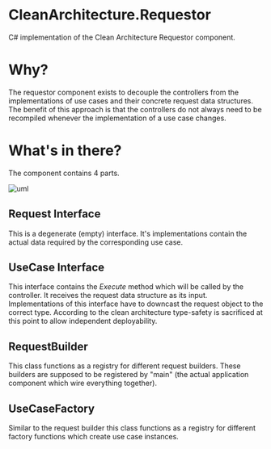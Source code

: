 # CleanArchitecture.Requestor
C# implementation of the Clean Architecture Requestor component.

# Why?
The requestor component exists to decouple the controllers from the implementations of use cases and their concrete request data structures. 
The benefit of this approach is that the controllers do not always need to be recompiled whenever the implementation of a use case changes.



# What's in there?
The component contains 4 parts.

![uml](http://www.plantuml.com/plantuml/svg/bL712i8m3BttAq9F2leBWeg21o-27n2xE8gwrQGJHVRlrguJD_LW3YbftajU4dD44PWwfvH3Sy2SG6_eN97uaZNS5GIpXIVUeo5OfLp_UoiqHw64Vzgbj1aihcGgJuEM1joymmYheu_EH1a9DQliCIFk5zjGRYLq78XdM-HGu8b6iAmA0xk6CNmHNWrZhHHqYMjquBXqnDwI_52KvbgY2Uku_Q5etp3U5BKhcZEXfnIzCpyazDQXuvIYOJoUT0_HKwbDRD4YKrRLIeKxW-Qa-faE-MwNhv1kVVK0)

## Request Interface
This is a degenerate (empty) interface. It's implementations contain the actual data required by the corresponding use case.

## UseCase Interface
This interface contains the *Execute* method which will be called by the controller. It receives the request data structure as its input.
Implementations of this interface have to downcast the request object to the correct type. According to the clean architecture type-safety is sacrificed at this point to allow independent deployability.

## RequestBuilder
This class functions as a registry for different request builders. These builders are supposed to be registered by "main" (the actual application component which wire everything together).

## UseCaseFactory
Similar to the request builder this class functions as a registry for different factory functions which create use case instances.
